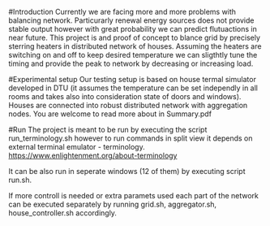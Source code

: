 #Introduction
Currently we are facing more and more problems with balancing network. Particurarly renewal energy sources does not provide stable output however with great probability we can predict flutuactions in near future. This project is and proof of concept to blance grid by precisely sterring heaters in distributed network of houses.
Assuming the heaters are switching on and off to keep desired temperature we can sligthtly tune the timing and provide the peak to network by decreasing or increasing load.

#Experimental setup
Our testing setup is based on house termal simulator developed in DTU (it assumes the temperature can be set independly in all rooms and takes also into consideration state of doors and windows). Houses are connected into robust distributed network with aggregation nodes.
You are welcome to read more about in Summary.pdf

#Run
The project is meant to be run by executing the script run_terminology.sh however to run commands in split view it depends on external terminal emulator - terminology.
https://www.enlightenment.org/about-terminology

It can be also run in seperate windows (12 of them) by executing script run.sh.

If more controll is needed or extra paramets used each part of the network can be executed separately by running grid.sh, aggregator.sh, house_controller.sh accordingly.
